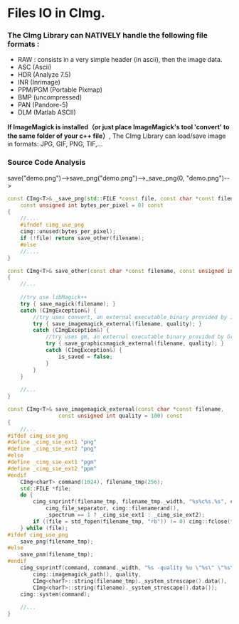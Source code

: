 
# Files IO in CImg.

### The CImg Library can NATIVELY handle the following file formats :

- RAW : consists in a very simple header (in ascii), then the image data.
- ASC (Ascii)
- HDR (Analyze 7.5)
- INR (Inrimage)
- PPM/PGM (Portable Pixmap)
- BMP (uncompressed)
- PAN (Pandore-5)
- DLM (Matlab ASCII)

**If ImageMagick is installed（or just place ImageMagick's tool 'convert' to the same folder of your c++ file）**, 
The CImg Library can load/save image in formats: JPG, GIF, PNG, TIF,... 

### Source Code Analysis

save("demo.png")-->save_png("demo.png")-->_save_png(0, "demo.png")-->
```c++
const CImg<T>& _save_png(std::FILE *const file, const char *const filename,
	const unsigned int bytes_per_pixel = 0) const 
{
	//....
	#ifndef cimg_use_png
	cimg::unused(bytes_per_pixel);
	if (!file) return save_other(filename);
	#else
	//....
}

const CImg<T>& save_other(const char *const filename, const unsigned int quality = 100) const 
{
	//...
	
	//try use libMagick++
	try { save_magick(filename); }
	catch (CImgException&) {
		//try uses convert, an external executable binary provided by ImageMagick
		try { save_imagemagick_external(filename, quality); }
		catch (CImgException&) {
			//try uses gm, an external executable binary provided by GraphicsMagick
			try { save_graphicsmagick_external(filename, quality); }
			catch (CImgException&) {
				is_saved = false;
			}
		}
	}
	
	//...
}

const CImg<T>& save_imagemagick_external(const char *const filename, 
				const unsigned int quality = 100) const 
{
	//...
#ifdef cimg_use_png
#define _cimg_sie_ext1 "png"
#define _cimg_sie_ext2 "png"
#else
#define _cimg_sie_ext1 "pgm"
#define _cimg_sie_ext2 "ppm"
#endif
	CImg<charT> command(1024), filename_tmp(256);
	std::FILE *file;
	do {
		cimg_snprintf(filename_tmp, filename_tmp._width, "%s%c%s.%s", cimg::temporary_path(),
			cimg_file_separator, cimg::filenamerand(), 
			_spectrum == 1 ? _cimg_sie_ext1 : _cimg_sie_ext2);
		if ((file = std_fopen(filename_tmp, "rb")) != 0) cimg::fclose(file);
	} while (file);
#ifdef cimg_use_png
	save_png(filename_tmp);
#else
	save_pnm(filename_tmp);
#endif
	cimg_snprintf(command, command._width, "%s -quality %u \"%s\" \"%s\"",
		cimg::imagemagick_path(), quality,
		CImg<charT>::string(filename_tmp)._system_strescape().data(),
		CImg<charT>::string(filename)._system_strescape().data());
	cimg::system(command);
	
	//...
}
```
